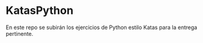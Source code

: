 # KatasPython
En este repo se subirán los ejercicios de Python estilo Katas para la entrega pertinente.
